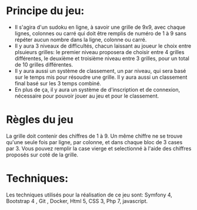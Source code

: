 # Principe du jeu:

- Il s'agira d'un sudoku en ligne, à savoir une grille de 9x9, avec chaque lignes, colonnes ou carré qui doit être remplis de numéro de 1 à 9 sans répéter aucun nombre dans la ligne, colonne ou carré.
- Il y aura 3 niveaux de difficultés, chacun laissant au joueur le choix entre plsuieurs grilles: le premier niveau proposera de choisir entre 4 grilles différentes, le deuxième et troisième niveau entre 3 grilles, pour un total de 10 grilles différentes.
- Il y aura aussi un système de classement, un par niveau, qui sera basé sur le temps mis pour résoudre une grille. Il y aura aussi un classement final basé sur les 3 temps combiné.
- En plus de ça, il y aura un système de d'inscription et de connexion, nécessaire pour pouvoir jouer au jeu et pour le classement.

# Règles du jeu

La grille doit contenir des chiffres de 1 à 9. Un même chiffre ne se trouve qu'une seule fois par ligne, par colonne, et dans chaque bloc de 3 cases par 3. Vous pouvez remplir la case vierge et selectionné à l'aide  des chiffres proposés sur coté de la grille. 

# Techniques:

Les techniques utilisés pour la réalisation de ce jeu sont:
 Symfony 4, Bootstrap 4 , Git , Docker, Html 5, CSS 3, Php 7, javascript.
